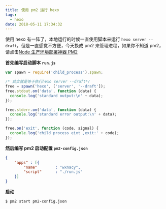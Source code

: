 ```yaml
---
title: 使用 pm2 运行 hexo
tags:
  - hexo
date: 2018-05-11 17:34:32
---
```



使用 hexo 有一阵了，本地运行的时候一直使用脚本来运行 `hexo server --draft`，但是一直感觉不方便，今天换成 pm2 来管理进程，如果你不知道 pm2，请点击[Node 生产环境部署神器 PM2](/2018/02/06/pm2/)
<!-- more --><!-- toc -->

**首先编写启动脚本 `run.js`**

```javascript
var spawn = require('child_process').spawn;

/* 其实就是等于执行hexo server --draft*/
free = spawn('hexo', ['server', '--draft']);
free.stdout.on('data', function (data) {
  console.log('standard output:\n' + data);
});

free.stderr.on('data', function (data) {
  console.log('standard error output:\n' + data);
});

free.on('exit', function (code, signal) {
  console.log('child process eixt ,exit:' + code);
});

```

**然后编写 pm2 启动配置 `pm2-config.json`**

```json
{
    "apps" : [{
        "name"        : "wxnacy",
        "script"      : "./run.js"
    }]
}
```

**启动**

```bash
$ pm2 start pm2-config.json
```
